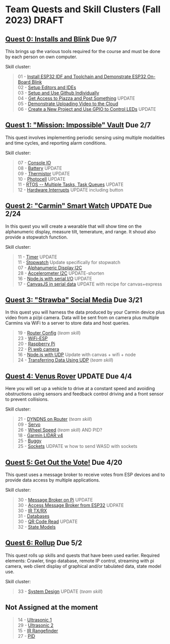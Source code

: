 # Team Quests and Skill Clusters (Fall 2023) DRAFT

## [Quest 0: Installs and Blink](/docs/quests/docs/primary/installs.md) Due 9/7
This brings up the various tools required for the course and must be
done by each person on own computer.

Skill cluster: 

> 01 - [Install ESP32 IDF and Toolchain and Demonstrate ESP32 On-Board Blink](/docs/skills/docs/esp-idf-setup.md) <br>
> 02 - [Setup Editors and IDEs](/docs/skills/docs/ide-setup.md) <br>
> 03 - [Setup and Use Github Individually](/docs/skills/docs/github-setup.md) <br>
> 04 - [Get Access to Piazza and Post Something](/docs/skills/docs/piazza.md) UPDATE <br>
> 05 - [Demonstrate Uploading Video to the Cloud](/docs/skills/docs/video-upload.md) <br>
> 06 - [Create a New Project and Use GPIO to Control LEDs](/docs/skills/docs/gpio-drive-leds.md) UPDATE <br>

## [Quest 1: "Mission: Impossible" Vault](/docs/quests/docs/primary/mission-impossible.md) Due 2/7
This quest involves implementing periodic sensing using multiple modalities and time cycles,
and reporting alarm conditions.

Skill cluster:

> 07 - [Console IO](/docs/skills/docs/console-io.md) <br>
> 08 - [Battery](/docs/skills/docs/battery.md) UPDATE <br>
> 09 - [Thermistor](/docs/skills/docs/thermistor.md) UPDATE <br>
> 10 - [Photocell](/docs/skills/docs/photocell.md) UPDATE <br>
> 11 - [RTOS -- Multiple Tasks, Task Queues](/docs/skills/docs/rtos.md) UPDATE <br>
> 12 - [Hardware Interrupts](/docs/skills/docs/hardware-interrupt.md) UPDATE including button <br>

## [Quest 2: "Carmin" Smart Watch](/docs/quests/docs/primary/carmin.md) UPDATE Due 2/24
In this quest you will create a wearable that will show time on the
alphanumeric display, measure tilt, temerature, and range. It shoud also provide a stopwatch function.

Skill cluster:

> 11 - [Timer](/docs/skills/docs/timer.md) UPDATE<br>
> 11 - [Stopwatch](/docs/skills/docs/timer.md) Update specifically for stopwatch<br>
> 07 - [Alphanumeric Display I2C](/docs/skills/docs/alpha-display.md) <br>
> 28 - [Accelerometer I2C](/docs/skills/docs/accel.md) UPDATE-shorten<br>
> 16 - [Node.js with serial I/O](/docs/skills/docs/node-js.md) UPDATE <br>
> 17 - [CanvasJS in serial data](/docs/skills/docs/canvasjs.md) UPDATE with recipe for canvas+express<br>

## [Quest 3: "Strawba" Social Media](/docs/quests/docs/primary/strawba.md) Due 3/21
In this quest you will harness the data produced by your Carmin device plus video
from a pi/pi camera. Data will be sent from on camera plus multiple Carmins via WiFi to
a server to store data and host queries. 

> 19 - [Router Config](/docs/skills/docs/router.md)  (*team skill*) <br>
> 23 - [WiFi-ESP](/docs/skills/docs/wifi.md) <br>
> 20 - [Raspberry Pi](/docs/skills/docs/rpi.md)  <br>
> 22 - [Pi web camera](/docs/skills/docs/rpi-camera.md) <br>
> 16 - [Node.js with UDP](/docs/skills/docs/node-js.md) Update with canvas + wifi + node <br>
> 24 - [Transferring Data Using UDP](/docs/skills/docs/ip-chat.md) (*team skill*) <br>

## [Quest 4: Venus Rover](/docs/quests/docs/primary/venus-rover.md) UPDATE Due 4/4
Here you will set up a vehicle to drive at a constant speed and avoiding obstructions using sensors
and feedback control driving and a front sensor to prevent collisions.

Skill cluster:

> 21 - [DYNDNS on Router](/docs/skills/docs/dyndns.md) (*team skill*) <br>
> 09 - [Servo](/docs/skills/docs/servo.md) <br>
> 26 - [Wheel Speed](/docs/skills/docs/wheel-speed.md) (*team skill*) AND PID? <br>
> 18 - [Garmin LIDAR v4](/docs/skills/docs/lidar-garmin.md) <br>
> 25 - [Buggy](/docs/skills/docs/buggy.md)  <br>
> 25 - [Sockets](/docs/skills/docs/sockets.md)  UDPATE w how to send WASD with sockets<br>

## [Quest 5: Get Out the Vote!](/docs/quests/docs/primary/get-out-vote.md) Due 4/20
This quest uses a message broker to receive votes from ESP devices and
to provide data access by multiple applications.

Skill cluster:

> 30 - [Message Broker on Pi](/docs/skills/docs/message-broker-pi.md) UPDATE<br>
> 30 - [Access Message Broker from ESP32](/docs/skills/docs/message-queue-esp.md) UDPATE <br>
> 30 - [IR TX/RX](/docs/skills/docs/ir-tx-rx.md) <br>
> 31 - [Databases](/docs/skills/docs/database.md) <br>
> 30 - [QR Code Read](/docs/skills/docs/qr-read-pi.md) UPDATE<br>
> 32 - [State Models](/docs/skills/docs/state-models.md) <br>


## [Quest 6: Rollup](/docs/quests/docs/primary/rollup-f2023.md) Due 5/2
This quest rolls up skills and quests that have been used earlier.
Required elements: Crawler, tingo database, remote IP control,
streaming with pi camera, web client display of graphical and/or
tabulated data, state model use.

Skill cluster:

> 33 - [System Design](/docs/skills/docs/full-design-model.md) UPDATE (*team skill*)<br>


## Not Assigned at the moment
> 14 - [Ultrasonic 1](/docs/skills/docs/ultrasonic1.md) <br>
> 29 - [Ultrasonic 2](/docs/skills/docs/ultrasonic2.md) <br>
> 15 - [IR Rangefinder](/docs/skills/docs/ir.md) <br>
> 27 - [PID](/docs/skills/docs/pid.md) <br>



